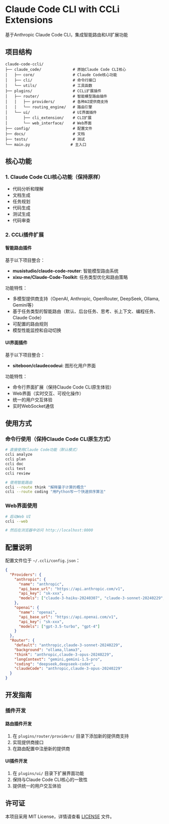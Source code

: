 # Claude Code CLI with CCLi Extensions

基于Anthropic Claude Code CLI，集成智能路由和UI扩展功能

## 项目结构

```
claude-code-ccli/
├── claude_code/              # 原始Claude Code CLI核心
│   ├── core/                 # Claude Code核心功能
│   ├── cli/                  # 命令行接口
│   └── utils/                # 工具函数
├── plugins/                  # CCLi扩展插件
│   ├── router/               # 智能模型路由插件
│   │   ├── providers/        # 各种AI提供商支持
│   │   └── routing_engine/   # 路由引擎
│   └── ui/                   # UI界面插件
│       ├── cli_extension/    # CLI扩展
│       └── web_interface/    # Web界面
├── config/                   # 配置文件
├── docs/                     # 文档
├── tests/                    # 测试
└── main.py                  # 主入口
```

## 核心功能

### 1. Claude Code CLI核心功能（保持原样）
- 代码分析和理解
- 文档生成
- 任务规划
- 代码生成
- 测试生成
- 代码审查

### 2. CCLi插件扩展

#### 智能路由插件
基于以下项目整合：
- **musistudio/claude-code-router**: 智能模型路由系统
- **xixu-me/Claude-Code-Toolkit**: 任务类型优化和路由策略

功能特性：
- 多模型提供商支持（OpenAI, Anthropic, OpenRouter, DeepSeek, Ollama, Gemini等）
- 基于任务类型的智能路由（默认、后台任务、思考、长上下文、编程任务、Claude Code）
- 可配置的路由规则
- 模型性能监控和自动切换

#### UI界面插件
基于以下项目整合：
- **siteboon/claudecodeui**: 图形化用户界面

功能特性：
- 命令行界面扩展（保持Claude Code CLI原生体验）
- Web界面（实时交互、可视化操作）
- 统一的用户交互体验
- 实时WebSocket通信

## 使用方式

### 命令行使用（保持Claude Code CLI原生方式）
```bash
# 直接使用Claude Code功能（默认模式）
ccli analyze
ccli plan
ccli doc
ccli test
ccli review

# 使用智能路由
ccli --route think "解释量子计算的概念"
ccli --route coding "用Python写一个快速排序算法"
```

### Web界面使用
```bash
# 启动Web UI
ccli --web

# 然后在浏览器中访问 http://localhost:8000
```

## 配置说明

配置文件位于 `~/.ccli/config.json`：

```json
{
  "Providers": {
    "anthropic": {
      "name": "anthropic",
      "api_base_url": "https://api.anthropic.com/v1",
      "api_key": "sk-xxx",
      "models": ["claude-3-haiku-20240307", "claude-3-sonnet-20240229", "claude-3-opus-20240229"]
    },
    "openai": {
      "name": "openai",
      "api_base_url": "https://api.openai.com/v1",
      "api_key": "sk-xxx",
      "models": ["gpt-3.5-turbo", "gpt-4"]
    }
  },
  "Router": {
    "default": "anthropic,claude-3-sonnet-20240229",
    "background": "ollama,llama3",
    "think": "anthropic,claude-3-opus-20240229",
    "longContext": "gemini,gemini-1.5-pro",
    "coding": "deepseek,deepseek-coder",
    "claudeCode": "anthropic,claude-3-opus-20240229"
  }
}
```

## 开发指南

### 插件开发

#### 路由插件开发
1. 在 `plugins/router/providers/` 目录下添加新的提供商支持
2. 实现提供商接口
3. 在路由配置中注册新的提供商

#### UI插件开发
1. 在 `plugins/ui/` 目录下扩展界面功能
2. 保持与Claude Code CLI核心的一致性
3. 提供统一的用户交互体验

## 许可证

本项目采用 MIT License，详情请查看 [LICENSE](LICENSE) 文件。